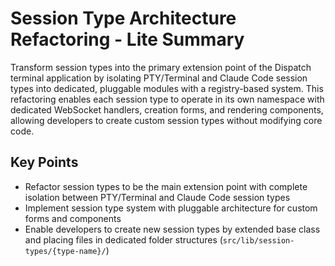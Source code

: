 # Session Type Architecture Refactoring - Lite Summary

Transform session types into the primary extension point of the Dispatch terminal application by isolating PTY/Terminal and Claude Code session types into dedicated, pluggable modules with a registry-based system. This refactoring enables each session type to operate in its own namespace with dedicated WebSocket handlers, creation forms, and rendering components, allowing developers to create custom session types without modifying core code.

## Key Points

- Refactor session types to be the main extension point with complete isolation between PTY/Terminal and Claude Code session types
- Implement session type system with pluggable architecture for custom forms and components
- Enable developers to create new session types by extended base class and placing files in dedicated folder structures (`src/lib/session-types/{type-name}/`)